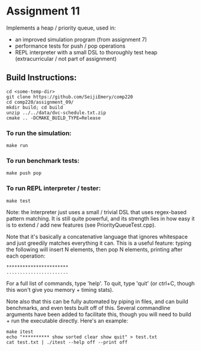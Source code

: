 # Assignment 11

Implements a heap / priority queue, used in:

* an improved simulation program (from assignment 7)
* performance tests for push / pop operations
* REPL interpreter with a small DSL to thoroughly test heap (extracurricular / not part of assignment)

## Build Instructions:
    cd <some-temp-dir>
    git clone https://github.com/SeijiEmery/comp220
    cd comp220/assignment_09/
    mkdir build; cd build
    unzip ../../data/dvc-schedule.txt.zip
    cmake .. -DCMAKE_BUILD_TYPE=Release

### To run the simulation:
    make run

### To run benchmark tests:
    make push pop

### To run REPL interpreter / tester:
    make test

Note: the interpreter just uses a small / trivial DSL that uses regex-based pattern matching. It is still quite powerful, and its strength lies in how easy it is to extend / add new features (see PriorityQueueTest.cpp). 

Note that it's basically a concatenative language that ignores whitespace and just greedily matches everything it can. This is a useful feature: typing the following will insert N elements, then pop N elements, printing after each operation:

    ***********************
    .......................

For a full list of commands, type 'help'. To quit, type 'quit' (or ctrl+C, though this won't give you memory + timing stats).

Note also that this can be fully automated by piping in files, and can build benchmarks, and even tests built off of this. Several commandline arguments have been added to facilitate this, though you will need to build + run the executable directly. Here's an example:

    make itest
    echo "********** show sorted clear show quit" > test.txt
    cat test.txt | ./itest --help off --print off
